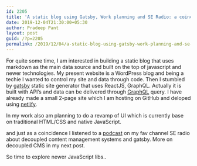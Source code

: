 ```yaml
---
id: 2205
title: 'A static blog using Gatsby, Work planning and SE Radio: a coincidence'
date: 2019-12-04T21:30:00+05:30
author: Pradeep Pant
layout: post
guid: /?p=2205
permalink: /2019/12/04/a-static-blog-using-gatsby-work-planning-and-se-radio-a-coincidence/
---
```

For quite some time, I am interested in building a static blog that uses markdown as the main data source and built on the top of javascript and newer technologies. My present website is a WordPress blog and being a techie I wanted to control my site and data through code. Then I stumbled by [gatsby](https://www.gatsbyjs.org/) static site generator that uses ReactJS, GraphQL. Actually it is built with API&#8217;s and data can be delivered through [GraphQL](https://graphql.org/) query. I have already made a small 2-page site which I am hosting on GitHub and deloped using [netlify](https://www.netlify.com/).

In my work also am planning to do a revamp of UI which is currently base on traditional HTML/CSS and native JavaScript.

and just as a coincidence I listened to a [podcast](https://www.se-radio.net/2019/11/episode-388-bob-kepford-on-decoupled-content-management-systems/) on my fav channel SE radio about decoupled content management systems and gatsby. More on decoupled CMS in my next post.

So time to explore newer JavaScript libs..